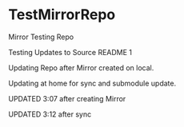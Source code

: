# TestMirrorRepo
Mirror Testing Repo


Testing Updates to Source README 1

Updating Repo after Mirror created on local. 

Updating at home for sync and submodule update.

UPDATED 3:07 after creating Mirror

UPDATED 3:12 after sync
